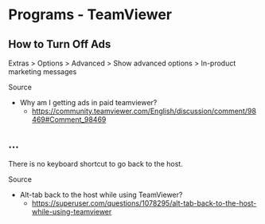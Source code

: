 # Programs - TeamViewer

## How to Turn Off Ads

Extras > Options > Advanced > Show advanced options > In-product marketing messages

Source

* Why am I getting ads in paid teamviewer?
  * https://community.teamviewer.com/English/discussion/comment/98469#Comment_98469

## ...

There is no keyboard shortcut to go back to the host.

Source

- Alt-tab back to the host while using TeamViewer?
  - https://superuser.com/questions/1078295/alt-tab-back-to-the-host-while-using-teamviewer
